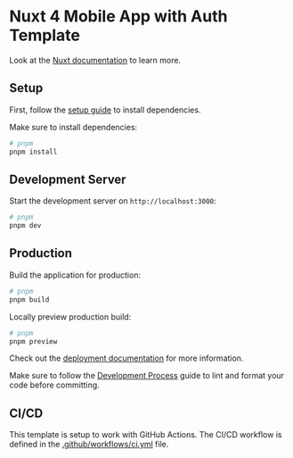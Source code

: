 # Nuxt 4 Mobile App with Auth Template

Look at the [Nuxt documentation](https://nuxt.com/docs/getting-started/introduction) to learn more.

## Setup

First, follow the [setup guide](../../CONTRIBUTING.md#install-dependencies) to install dependencies.

Make sure to install dependencies:

```bash
# pnpm
pnpm install
```

## Development Server

Start the development server on `http://localhost:3000`:

```bash
# pnpm
pnpm dev
```

## Production

Build the application for production:

```bash
# pnpm
pnpm build
```

Locally preview production build:

```bash
# pnpm
pnpm preview
```

Check out the [deployment documentation](https://nuxt.com/docs/getting-started/deployment) for more information.

Make sure to follow the [Development Process](../../CONTRIBUTING.md#development-process) guide to lint and format your code before committing.

## CI/CD

This template is setup to work with GitHub Actions. The CI/CD workflow is defined in the [.github/workflows/ci.yml](../../.github/workflows/ci.yml) file.


